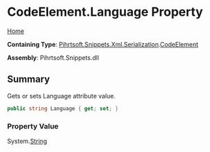 <a name="_top"></a>

# CodeElement\.Language Property

[Home](../../../../../../README.md#_top)

**Containing Type**: [Pihrtsoft.Snippets.Xml.Serialization](../../README.md#_top)\.[CodeElement](../README.md#_top)

**Assembly**: Pihrtsoft\.Snippets\.dll

## Summary

Gets or sets Language attribute value\.

```csharp
public string Language { get; set; }
```

### Property Value

System\.[String](https://docs.microsoft.com/en-us/dotnet/api/system.string)

